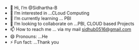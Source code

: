 - 👋 Hi, I’m @Sidhartha-B
- 👀 I’m interested in ...CLoud Computing
- 🌱 I’m currently learning ... PBI
- 💞️ I’m looking to collaborate on ...PBI, CLOUD based Projects
- 📫 How to reach me ... via my mail sidhub0516@gmail.com
- 😄 Pronouns: ...He
- ⚡ Fun fact: ...Thank you

<!---
Sidhartha-B/Sidhartha-B is a ✨ special ✨ repository because its `README.md` (this file) appears on your GitHub profile.
You can click the Preview link to take a look at your changes.
--->
